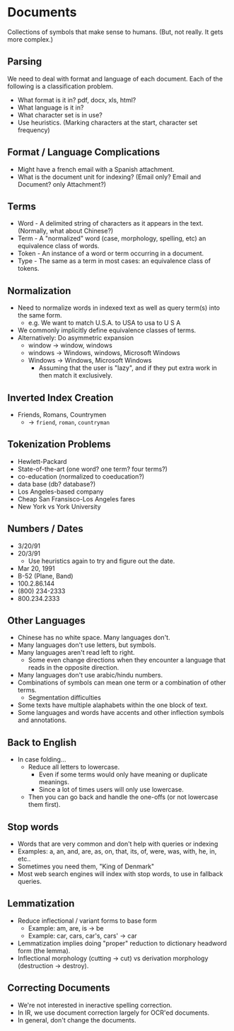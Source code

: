 # Documents

Collections of symbols that make sense to humans. (But, not really. It gets more complex.)

## Parsing

We need to deal with format and language of each document. Each of the following
is a classification problem.

* What format is it in? pdf, docx, xls, html?
* What language is it in?
* What character set is in use?
* Use heuristics. (Marking characters at the start, character set frequency)

## Format / Language Complications

* Might have a french email with a Spanish attachment.
* What is the document unit for indexing? (Email only? Email and Document? only Attachment?)

## Terms

* Word - A delimited string of characters as it appears in the text. (Normally, what about Chinese?)
* Term - A "normalized" word (case, morphology, spelling, etc) an equivalence class of words.
* Token - An instance of a word or term occurring in a document.
* Type - The same as a term in most cases: an equivalence class of tokens.

## Normalization

* Need to normalize words in indexed text as well as query term(s) into the same form.
  * e.g. We want to match U.S.A. to USA to usa to U S A
* We commonly implicitly define equivalence classes of terms.
* Alternatively: Do asymmetric expansion
  * window -> window, windows
  * windows -> Windows, windows, Microsoft Windows
  * Windows -> Windows, Microsoft Windows
    * Assuming that the user is "lazy", and if they put extra work in then match it exclusively.

## Inverted Index Creation

* Friends, Romans, Countrymen
  * -> `friend`, `roman`, `countryman`

## Tokenization Problems

* Hewlett-Packard
* State-of-the-art (one word? one term? four terms?)
* co-education (normalized to coeducation?)
* data base (db? database?)
* Los Angeles-based company
* Cheap San Fransisco-Los Angeles fares
* New York vs York University

## Numbers / Dates

* 3/20/91
* 20/3/91
  * Use heuristics again to try and figure out the date.
* Mar 20, 1991
* B-52 (Plane, Band)
* 100.2.86.144
* (800) 234-2333
* 800.234.2333

## Other Languages

* Chinese has no white space. Many languages don't.
* Many languages don't use letters, but symbols.
* Many languages aren't read left to right.
  * Some even change directions when they encounter a language that reads in the opposite direction.
* Many languages don't use arabic/hindu numbers.
* Combinations of symbols can mean one term or a combination of other terms.
  * Segmentation difficulties
* Some texts have multiple alaphabets within the one block of text.
* Some languages and words have accents and other inflection symbols and annotations.

## Back to English

* In case folding...
  * Reduce all letters to lowercase.
    * Even if some terms would only have meaning or duplicate meanings.
    * Since a lot of times users will only use lowercase.
  * Then you can go back and handle the one-offs (or not lowercase them first).

## Stop words

* Words that are very common and don't help with queries or indexing
* Examples: a, an, and, are, as, on, that, its, of, were, was, with, he, in, etc..
* Sometimes you need them, "King of Denmark"
* Most web search engines will index with stop words, to use in fallback queries.

## Lemmatization

* Reduce inflectional / variant forms to base form
  * Example: am, are, is -> be
  * Example: car, cars, car's, cars' -> car
* Lemmatization implies doing "proper" reduction to dictionary headword form (the lemma).
* Inflectional morphology (cutting -> cut) vs derivation morphology (destruction -> destroy).

## Correcting Documents

* We're not interested in ineractive spelling correction.
* In IR, we use document correction largely for OCR'ed documents.
* In general, don't change the documents.

